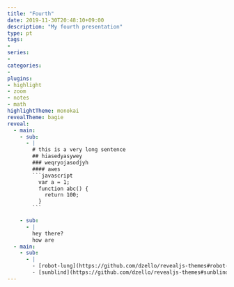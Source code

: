```yaml
---
title: "Fourth"
date: 2019-11-30T20:48:10+09:00
description: "My fourth presentation"
type: pt
tags:
-
series:
-
categories:
-
plugins:
- highlight
- zoom
- notes
- math
highlightTheme: monokai
revealTheme: bagie
reveal: 
  - main:
    - sub: 
      - | 
        # this is a very long sentence
        ## hiasedyasywey
        ### weqryojasodjyh
        #### awes
        ```javascript
          var a = 1;
          function abc() {
            return 100;
          }
        ```

    - sub: 
      - | 
        hey there?
        how are
  - main:
    - sub: 
      - |
        - [robot-lung](https://github.com/dzello/revealjs-themes#robot-lung) (this one)
        - [sunblind](https://github.com/dzello/revealjs-themes#sunblind)
---
```

